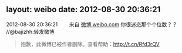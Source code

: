 layout: weibo
date: 2012-08-30 20:36:21
---
<meta name="referrer" content="no-referrer" />

2012-08-30 20:36:21  &nbsp;&nbsp;&nbsp;&nbsp;&nbsp;&nbsp; 来自 <a href="http://weibo.com/" rel="nofollow">微博 weibo.com</a>
你很迷恋那个个位数？？ //@bajizhh:转发微博
>  抱歉，此微博已被作者删除。查看帮助：http://t.cn/Rfd3rQV
